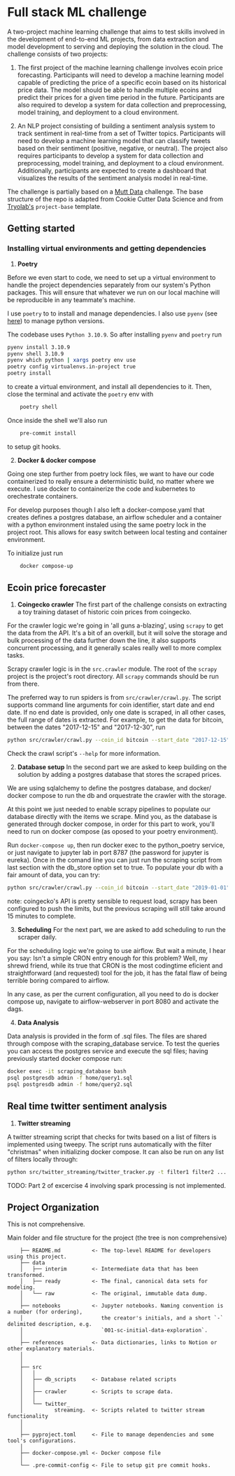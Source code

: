 # Full stack ML challenge

A two-project machine learning challenge that aims to test skills involved in the development of end-to-end ML projects, from data extraction and model development to serving and deploying the solution in the cloud. The challenge consists of two projects:

1. The first project of the machine learning challenge involves ecoin price forecasting. Participants will need to develop a machine learning model capable of predicting the price of a specific ecoin based on its historical price data. The model should be able to handle multiple ecoins and predict their prices for a given time period in the future. Participants are also required to develop a system for data collection and preprocessing, model training, and deployment to a cloud environment.

2. An NLP project consisting of building a sentiment analysis system to track sentiment in real-time from a set of Twitter topics. Participants will need to develop a machine learning model that can classify tweets based on their sentiment (positive, negative, or neutral). The project also requires participants to develop a system for data collection and preprocessing, model training, and deployment to a cloud environment. Additionally, participants are expected to create a dashboard that visualizes the results of the sentiment analysis model in real-time.

The challenge is partially based on a [Mutt Data](https://muttdata.ai/) challenge. The base structure of the repo is adapted from Cookie Cutter Data Science and from [Tryolab's](https://tryolabs.com/) `project-base` template.

## Getting started

### Installing virtual environments and getting dependencies

1. **Poetry**

Before we even start to code, we need to set up a virtual environment to handle the project dependencies separately
from our system's Python packages. This will ensure that whatever we run on our local machine will be
reproducible in any teammate's machine.

I use `poetry` to to install and manage dependencies. I also use `pyenv` (see [here](https://github.com/pyenv/pyenv-installer)) to manage python versions.

The codebase uses `Python 3.10.9`. So after installing `pyenv` and `poetry` run
```bash
pyenv install 3.10.9
pyenv shell 3.10.9
pyenv which python | xargs poetry env use
poetry config virtualenvs.in-project true
poetry install
```
to create a virtual environment, and install all dependencies to it. Then, close the terminal and activate the `poetry` env with
```bash
    poetry shell
```
Once inside the shell we'll also run
```bash
    pre-commit install
```
to setup git hooks.

2. **Docker & docker compose**

Going one step further from poetry lock files, we want to have our code containerized to really ensure a deterministic
build, no matter where we execute. I use docker to containerize the code and kubernetes to orechestrate containers.

For develop purposes though I also left a docker-compose.yaml that creates defines a postgres database, an airflow scheduler
and a container with a python environment instaled using the same poetry lock in the project root. This allows for easy
switch between local testing and container environment.

To initialize just run
```bash
    docker compose-up
```
## Ecoin price forecaster

1. **Coingecko crawler**
The first part of the challenge consists on extracting a toy training dataset of historic coin prices from coingecko.

For the crawler logic we're going in 'all guns a-blazing', using `scrapy` to get the data from the API.
It's a bit of an overkill, but it will solve the storage and bulk processing of the data further down the
line, it also supports concurrent processing, and it generally scales really well to more complex tasks.

Scrapy crawler logic is in the `src.crawler` module. The root of the `scrapy` project is the project's root directory.
All `scrapy` commands should be run from there.

The preferred way to run spiders is from `src/crawler/crawl.py`. The script supports command line arguments for
coin identifier, start date and end date. If no end date is provided, only one date is scraped, in all other cases, the full range
of dates is extracted. For example, to get the data for bitcoin, between the dates "2017-12-15" and "2017-12-30", run
```bash
python src/crawler/crawl.py --coin_id bitcoin --start_date "2017-12-15" --end_date "2017-12-30"
```
Check the crawl script's `--help` for more information.

2. **Database setup**
In the second part we are asked to keep building on the solution by adding a postgres database that stores the scraped prices.

We are using sqlalchemy to define the postgres database, and docker/ docker compose to run the db and orquestrate the crawler with the storage.

At this point we just needed to enable scrapy pipelines to populate our database directly with the items we scrape. Mind you, as
the database is generated through docker compose, in order for this part to work, you'll need to run on docker compose (as
oposed to your poetry environment).

Run `docker-compose up`, then run docker exec to the python_poetry service, or just navigate to jupyter lab in port 8787 (the password
for jupyter is eureka). Once in the comand line you can just run the scraping script from last section with the db_store option set to
true. To populate your db with a fair amount of data, you can try:
```bash
python src/crawler/crawl.py --coin_id bitcoin --start_date "2019-01-01" --end_date "2022-12-15" --db_store True
```
note: coingecko's API is pretty sensible to request load, scrapy has been configured to push the limits, but the previous scraping will
still take around 15 minutes to complete.

3. **Scheduling**
For the next part, we are asked to add scheduling to run the scraper daily.

For the scheduling logic we're going to use airflow. But wait a minute, I hear you say: Isn't a simple CRON entry enough for this problem? Well, my shrewd friend, while its true that CRON is the most codingtime eficient and straightforward (and requested) tool for the job, it has the fatal flaw of being terrible boring compared to airflow.

In any case, as per the current configuration, all you need to do is docker compose up, navigate to airflow-webserver in port 8080 and activate the dags.

4. **Data Analysis**

Data analysis is provided in the form of .sql files. The files are shared through compose with the scraping_database service. To test the queries you can access
the postgres service and execute the sql files; having previously started docker compose run:
```bash
docker exec -it scraping_database bash
psql postgresdb admin -f home/query1.sql
psql postgresdb admin -f home/query2.sql
```

## Real time twitter sentiment analysis
1. **Twitter streaming**

A twitter streaming script that checks for twits based on a list of filters is implemented using tweepy. The script runs automatically with the
filter "christmas" when initializing docker compose. It can also be run on any list of filters locally through:
```bash
python src/twitter_streaming/twitter_tracker.py -t filter1 filter2 ... filtern
```

TODO: Part 2 of excercise 4 involving spark processing is not implemented.


## Project Organization
This is not comprehensive.

Main folder and file structure for the project (the tree is non comprehensive)
```
    ├── README.md          <- The top-level README for developers using this project.
    ├── data
    │   ├── interim        <- Intermediate data that has been transformed.
    │   ├── ready          <- The final, canonical data sets for modeling.
    │   └── raw            <- The original, immutable data dump.
    │
    ├── notebooks          <- Jupyter notebooks. Naming convention is a number (for ordering),
    │                         the creator's initials, and a short `-` delimited description, e.g.
    │                         `001-sc-initial-data-exploration`.
    │
    ├── references         <- Data dictionaries, links to Notion or other explanatory materials.
    │
    │
    ├── src
    │   │
    │   ├── db_scripts     <- Database related scripts
    │   │
    │   ├── crawler        <- Scripts to scrape data.
    │   │
    │   └── twitter_
    │          streaming.  <- Scripts related to twitter stream functionality
    │
    │
    ├── pyproject.toml     <- File to manage dependencies and some tool's configurations.
    │
    ├── docker-compose.yml <- Docker compose file
    │
    └── .pre-commit-config <- File to setup git pre commit hooks.

```